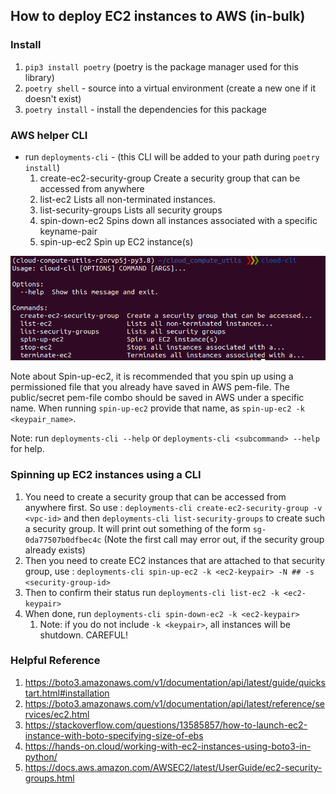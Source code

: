 
## How to deploy EC2 instances to AWS (in-bulk)

### Install 
1. `pip3 install poetry`  (poetry is the package manager used for this library)
2. `poetry shell`  - source into a virtual environment (create a new one if it doesn't exist)
3. `poetry install` - install the dependencies for this package

###  AWS helper CLI
* run `deployments-cli` - (this CLI will be added to your path during `poetry install`) 
  1. create-ec2-security-group  Create a security group that can be accessed from anywhere
  2. list-ec2                   Lists all non-terminated instances.
  3. list-security-groups       Lists all security groups
  4. spin-down-ec2              Spins down all instances associated with a specific keyname-pair
  5. spin-up-ec2                Spin up EC2 instance(s)

![cloud-cli Help Image](imgs/help_image.png)

Note about Spin-up-ec2, it is recommended that you spin up using a permissioned file that you already have saved in AWS
pem-file. The public/secret pem-file combo should be saved in AWS under a specific name. When running `spin-up-ec2` provide that name, as `spin-up-ec2 -k <keypair_name>`.

Note: run `deployments-cli --help` or `deployments-cli <subcommand> --help` for help.

### Spinning up EC2 instances using a CLI

1. You need to create a security group that can be accessed from anywhere first. So use : `deployments-cli create-ec2-security-group -v <vpc-id>`  and then  `deployments-cli list-security-groups` to create such a security group. It will print out something of the form `sg-0da77507b0dfbec4c` (Note the first call may error out, if the security group already exists)
2. Then you need to create EC2 instances that are attached to that security group, use : `deployments-cli spin-up-ec2 -k <ec2-keypair> -N ## -s <security-group-id>`
3. Then to confirm their status run `deployments-cli list-ec2 -k <ec2-keypair>`
4. When done, run `deployments-cli spin-down-ec2 -k <ec2-keypair>`
   1. Note: if you do not include `-k <keypair>`, all instances will be shutdown. CAREFUL!
   
### Helpful Reference 
1.  https://boto3.amazonaws.com/v1/documentation/api/latest/guide/quickstart.html#installation
2. https://boto3.amazonaws.com/v1/documentation/api/latest/reference/services/ec2.html
3. https://stackoverflow.com/questions/13585857/how-to-launch-ec2-instance-with-boto-specifying-size-of-ebs
4. https://hands-on.cloud/working-with-ec2-instances-using-boto3-in-python/
5. https://docs.aws.amazon.com/AWSEC2/latest/UserGuide/ec2-security-groups.html
